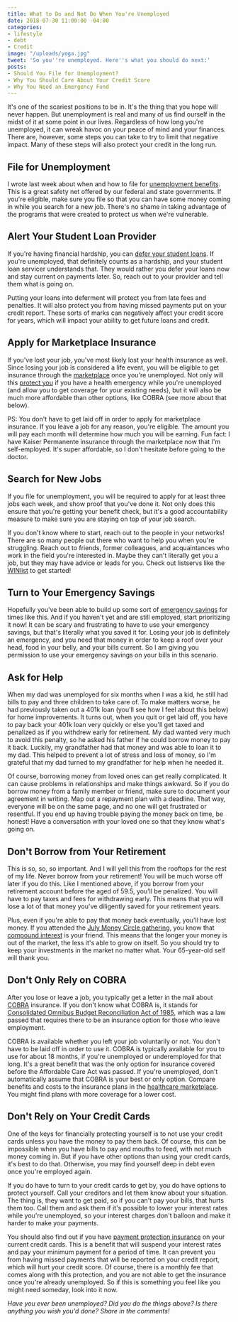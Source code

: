 ```yaml
---
title: What to Do and Not Do When You're Unemployed
date: 2018-07-30 11:00:00 -04:00
categories:
- lifestyle
- debt
- Credit
image: "/uploads/yoga.jpg"
tweet: 'So you''re unemployed. Here''s what you should do next:'
posts:
- Should You File for Unemployment?
- Why You Should Care About Your Credit Score
- Why You Need an Emergency Fund
---
```


It's one of the scariest positions to be in. It's the thing that you hope will never happen. But unemployment is real and many of us find ourself in the midst of it at some point in our lives. Regardless of how long you're unemployed, it can wreak havoc on your peace of mind and your finances. There are, however, some steps you can take to try to limit that negative impact. Many of these steps will also protect your credit in the long run.

## File for Unemployment

I wrote last week about when and how to file for [unemployment benefits](https://www.maggiegermano.com/blog/should-you-file-for-unemployment/). This is a great safety net offered by our federal and state governments. If you're eligible, make sure you file so that you can have some money coming in while you search for a new job. There's no shame in taking advantage of the programs that were created to protect us when we're vulnerable.

## Alert Your Student Loan Provider

If you're having financial hardship, you can [defer your student loans](https://www.nelnet.com/postpone-your-payments). If you're unemployed, that definitely counts as a hardship, and your student loan servicer understands that. They would rather you defer your loans now and stay current on payments later. So, reach out to your provider and tell them what is going on.

Putting your loans into deferment will protect you from late fees and penalties. It will also protect you from having missed payments put on your credit report. These sorts of marks can negatively affect your credit score for years, which will impact your ability to get future loans and credit.

## Apply for Marketplace Insurance

If you've lost your job, you've most likely lost your health insurance as well. Since losing your job is considered a life event, you will be eligible to get insurance through the [marketplace](https://www.healthcare.gov/) once you're unemployed. Not only will this [protect you](https://www.maggiegermano.com/blog/why-healthcare-is-self-care/) if you have a health emergency while you're unemployed (and allow you to get coverage for your existing needs), but it will also be much more affordable than other options, like COBRA (see more about that below).

PS: You don't have to get laid off in order to apply for marketplace insurance. If you leave a job for any reason, you're eligible. The amount you will pay each month will determine how much you will be earning. Fun fact: I have Kaiser Permanente insurance through the marketplace now that I'm self-employed. It's super affordable, so I don't hesitate before going to the doctor.

## Search for New Jobs

If you file for unemployment, you will be required to apply for at least three jobs each week, and show proof that you've done it. Not only does this ensure that you're getting your benefit check, but it's a good accountability measure to make sure you are staying on top of your job search.

If you don't know where to start, reach out to the people in your networks! There are so many people out there who want to help you when you're struggling. Reach out to friends, former colleagues, and acquaintances who work in the field you're interested in. Maybe they can't literally get you a job, but they may have advice or leads for you. Check out listservs like the [WINlist](http://winonline.org/) to get started!

## Turn to Your Emergency Savings

Hopefully you've been able to build up some sort of [emergency savings](https://www.maggiegermano.com/blog/you-need-an-emergency-fund) for times like this. And if you haven't yet and are still employed, start prioritizing it now! It can be scary and frustrating to have to use your emergency savings, but that's literally what you saved it for. Losing your job is definitely an emergency, and you need that money in order to keep a roof over your head, food in your belly, and your bills current. So I am giving you permission to use your emergency savings on your bills in this scenario.

## Ask for Help

When my dad was unemployed for six months when I was a kid, he still had bills to pay and three children to take care of. To make matters worse, he had previously taken out a 401k loan (you'll see how I feel about this below) for home improvements. It turns out, when you quit or get laid off, you have to pay back your 401k loan very quickly or else you'll get taxed and penalized as if you withdrew early for retirement. My dad wanted very much to avoid this penalty, so he asked his father if he could borrow money to pay it back. Luckily, my grandfather had that money and was able to loan it to my dad. This helped to prevent a lot of stress and loss of money, so I'm grateful that my dad turned to my grandfather for help when he needed it.

Of course, borrowing money from loved ones can get really complicated. It can cause problems in relationships and make things awkward. So if you do borrow money from a family member or friend, make sure to document your agreement in writing. Map out a repayment plan with a deadline. That way, everyone will be on the same page, and no one will get frustrated or resentful. If you end up having trouble paying the money back on time, be honest! Have a conversation with your loved one so that they know what's going on.

## Don't Borrow from Your Retirement

This is so, so, so important. And I will yell this from the rooftops for the rest of my life. Never borrow from your retirement! You will be much worse off later if you do this. Like I mentioned above, if you borrow from your retirement account before the aged of 59.5, you'll be penalized. You will have to pay taxes and fees for withdrawing early. This means that you will lose a lot of that money you've diligently saved for your retirement years. 

Plus, even if you're able to pay that money back eventually, you'll have lost money. If you attended the [July Money Circle gathering](https://www.maggiegermano.com/events/investing-101/), you know that [compound interest](https://en.wikipedia.org/wiki/Compound_interest) is your friend. This means that the longer your money is out of the market, the less it's able to grow on itself. So you should try to keep your investments in the market no matter what. Your 65-year-old self will thank you.

## Don't Only Rely on COBRA

After you lose or leave a job, you typically get a letter in the mail about [COBRA](https://www.cancer.org/treatment/finding-and-paying-for-treatment/understanding-health-insurance/health-insurance-laws/what-is-cobra.html) insurance. If you don't know what COBRA is, it stands for [Consolidated Omnibus Budget Reconciliation Act of 1985](https://en.wikipedia.org/wiki/Consolidated_Omnibus_Budget_Reconciliation_Act_of_1985), which was a law passed that requires there to be an insurance option for those who leave employment.

COBRA is available whether you left your job voluntarily or not. You don't have to be laid off in order to use it. COBRA is typically available for you to use for about 18 months, if you're unemployed or underemployed for that long. It's a great benefit that was the only option for insurance covered before the Affordable Care Act was passed. If you're unemployed, don't automatically assume that COBRA is your best or only option. Compare benefits and costs to the insurance plans in the [healthcare marketplace](http://www.healthcare.gov). You might find plans with more coverage for a lower cost.

## Don't Rely on Your Credit Cards

One of the keys for financially protecting yourself is to not use your credit cards unless you have the money to pay them back. Of course, this can be impossible when you have bills to pay and mouths to feed, with not much money coming in. But if you have other options than using your credit cards, it's best to do that. Otherwise, you may find yourself deep in debt even once you're employed again.

If you do have to turn to your credit cards to get by, you do have options to protect yourself. Call your creditors and let them know about your situation. The thing is, they want to get paid, so if you can't pay your bills, that hurts them too. Call them and ask them if it's possible to lower your interest rates while you're unemployed, so your interest charges don't balloon and make it harder to make your payments. 

You should also find out if you have [payment protection insurance](https://www.ccpc.ie/consumers/money/insurance/payment-protection-insurance/) on your current credit cards. This is a benefit that will suspend your interest rates and pay your minimum payment for a period of time. It can prevent you from having missed payments that will be reported on your credit report, which will hurt your credit score. Of course, there is a monthly fee that comes along with this protection, and you are not able to get the insurance once you're already unemployed. So if this is something you feel like you might need someday, look into it now.

*Have you ever been unemployed? Did you do the things above? Is there anything you wish you'd done? Share in the comments!*